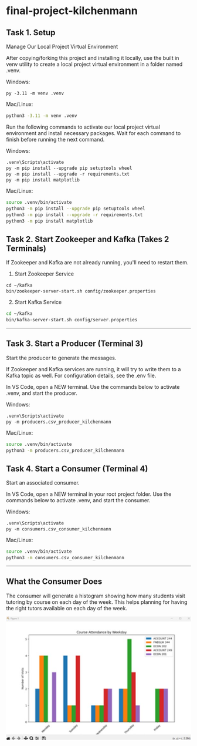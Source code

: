 # final-project-kilchenmann

## Task 1. Setup

Manage Our Local Project Virtual Environment

After copying/forking this project and installing it locally,
use the built in venv utility to create a local project virtual environment in a folder named .venv. 

Windows: 
```shell
py -3.11 -m venv .venv
```

Mac/Linux:
```zsh
python3 -3.11 -m venv .venv
```

Run the following commands to activate our local project virtual environment 
and install necessary packages. 
Wait for each command to finish before running the next command. 

Windows: 

```shell
.venv\Scripts\activate
py -m pip install --upgrade pip setuptools wheel
py -m pip install --upgrade -r requirements.txt
py -m pip install matplotlib
```

Mac/Linux: 

```zsh
source .venv/bin/activate
python3 -m pip install --upgrade pip setuptools wheel
python3 -m pip install --upgrade -r requirements.txt
python3 -m pip install matplotlib
```

## Task 2. Start Zookeeper and Kafka (Takes 2 Terminals)

If Zookeeper and Kafka are not already running, you'll need to restart them.

1. Start Zookeeper Service 

```shell
cd ~/kafka
bin/zookeeper-server-start.sh config/zookeeper.properties
```
2. Start Kafka Service 

```zsh
cd ~/kafka
bin/kafka-server-start.sh config/server.properties
```
---

## Task 3. Start a Producer (Terminal 3) 

Start the producer to generate the messages. 

If Zookeeper and Kafka services are running, it will try to write them to a Kafka topic as well.
For configuration details, see the .env file. 

In VS Code, open a NEW terminal.
Use the commands below to activate .venv, and start the producer. 

Windows:

```shell
.venv\Scripts\activate
py -m producers.csv_producer_kilchenmann
```

Mac/Linux:
```zsh
source .venv/bin/activate
python3 -m producers.csv_producer_kilchenmann
```

## Task 4. Start a Consumer (Terminal 4)

Start an associated consumer. 

In VS Code, open a NEW terminal in your root project folder. 
Use the commands below to activate .venv, and start the consumer. 

Windows:
```shell
.venv\Scripts\activate
py -m consumers.csv_consumer_kilchenmann

```

Mac/Linux:
```zsh
source .venv/bin/activate
python3 -m consumers.csv_consumer_kilchenmann

```

---

## What the Consumer Does

The consumer will generate a histogram showing how many students visit tutoring by course on each day of the week.  This helps planning for having the right tutors available on each day of the week.


![caption](images/sample.jpg)
